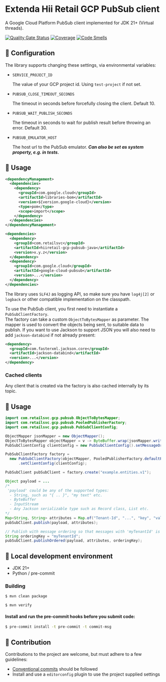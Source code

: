 # Extenda Hii Retail GCP PubSub client
A Google Cloud Platform PubSub client implemented for JDK 21+ (Virtual threads).

[![Quality Gate Status](https://sonarcloud.io/api/project_badges/measure?project=extenda_hiiretail-gcp-pubsub-java&metric=alert_status&token=d1b671c86cbc7b6fb028d64c66e94f4bd97ea80f)](https://sonarcloud.io/dashboard?id=extenda_hiiretail-gcp-pubsub-java)
[![Coverage](https://sonarcloud.io/api/project_badges/measure?project=extenda_hiiretail-gcp-pubsub-java&metric=coverage&token=d1b671c86cbc7b6fb028d64c66e94f4bd97ea80f)](https://sonarcloud.io/dashboard?id=extenda_hiiretail-gcp-pubsub-java)
[![Code Smells](https://sonarcloud.io/api/project_badges/measure?project=extenda_hiiretail-gcp-pubsub-java&metric=code_smells&token=d1b671c86cbc7b6fb028d64c66e94f4bd97ea80f)](https://sonarcloud.io/dashboard?id=extenda_hiiretail-gcp-pubsub-java)

## :nut_and_bolt: Configuration

The library supports changing these settings, via environmental variables:

* `SERVICE_PROJECT_ID`

  The value of your GCP project id. Using `test-project` if not set.

* `PUBSUB_CLOSE_TIMEOUT_SECONDS`

  The timeout in seconds before forcefully closing the client. Default 10.

* `PUBSUB_WAIT_PUBLISH_SECONDS`

  The timeout in seconds to wait for publish result before throwing an error. Default 30.

* `PUBSUB_EMULATOR_HOST`

  The host url to the PubSub emulator. ***Can also be set as system property, e.g. in tests.***

## :notebook_with_decorative_cover: Usage

```xml
<dependencyManagement>
  <dependencies>
    <dependency>
      <groupId>com.google.cloud</groupId>
      <artifactId>libraries-bom</artifactId>
      <version>${version.google-cloud}</version>
      <type>pom</type>
      <scope>import</scope>
    </dependency>
  </dependencies>
</dependencyManagement>

<dependencies>
  <dependency>
    <groupId>com.retailsvc</groupId>
    <artifactId>hiiretail-gcp-pubsub-java</artifactId>
    <version>x.y.z</version>
  </dependency>
  <dependency>
    <groupId>com.google.cloud</groupId>
    <artifactId>google-cloud-pubsub</artifactId>
    <version>...</version>
  </dependency>
</dependencies>
```

The library uses `SLF4J` as logging API, so make sure you have `log4j[2]` or `logback` or other
compatible implementation on the classpath.

To use the PubSub client, you first need to instantiate a `PubSubClientFactory`.\
The factory can take a custom `ObjectToBytesMapper` as parameter. The mapper is used to convert the objects being sent,
to suitable data to publish. If you want to use Jackson to support JSON you will also need to add `jackson-databind` if not already present:

```xml
<dependency>
  <groupId>com.fasterxml.jackson.core</groupId>
  <artifactId>jackson-databind</artifactId>
  <version>...</version>
</dependency>
```

### Cached clients

Any client that is created via the factory is also cached internally by its topic.

## :scroll: Usage

```java
import com.retailsvc.gcp.pubsub.ObjectToBytesMapper;
import com.retailsvc.gcp.pubsub.PooledPublisherFactory;
import com.retailsvc.gcp.pubsub.PubSubClientConfig;

ObjectMapper jsonMapper = new ObjectMapper();
ObjectToBytesMapper objectMapper = v -> ByteBuffer.wrap(jsonMapper.writeValueAsBytes(v));
PubSubClientConfig clientConfig = new PubSubClientConfig().setMessageOrderingEnabled(true);

PubSubClientFactory factory =
  new PubSubClientFactory(objectMapper, PooledPublisherFactory.defaultPool())
      .setClientConfig(clientConfig);

PubSubClient pubSubClient = factory.create("example.entities.v1");

Object payload = ...
/*
 'payload' could be any of the supported types:
  - String, such as "{ .. }", "my text" etc.
  - ByteBuffer
  - InputStream
  - Any Jackson serializable type such as Record class, List etc.
*/
Map<String, String> attributes = Map.of("Tenant-Id", "...", "key", "value");
pubSubClient.publish(payload, attributes);

// Publish with message ordering so that messages with 'myTenantId' is processed in order
String orderingKey = "myTenantId";
pubSubClient.publishOrdered(payload, attributes, orderingKey);
```

## :wrench: Local development environment

* JDK 21+
* Python / pre-commit

### Building

```bash
$ mvn clean package
```

```bash
$ mvn verify
```

#### Install and run the pre-commit hooks before you submit code:

```bash
$ pre-commit install -t pre-commit -t commit-msg
```

## :information_desk_person: Contribution

Contributions to the project are welcome, but must adhere to a few guidelines:

 * [Conventional commits](https://www.conventionalcommits.org/en/v1.0.0/) should be followed
 * Install and use a `editorconfig` plugin to use the project supplied settings
